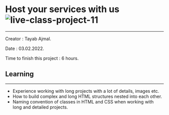 # Host your services with us  ![live-class-project-11](https://img.shields.io/badge/JS%20Bootcamp-live--class--project--11-orange)
---
Creator : Tayab Ajmal.

Date : 03.02.2022.

Time to finish this project : 6 hours.

## Learning
---
* Experience working with long projects with a lot of details, images etc. 
* How to build complex and long HTML structures nested into each other.
* Naming convention of classes in HTML and CSS when working with long and detailed projects.